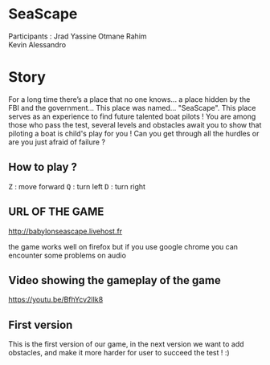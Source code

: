 # SeaScape 
Participants :
Jrad Yassine
Otmane Rahim	
Kevin Alessandro

# Story

For a long time there’s a place that no one knows... a place hidden by the FBI and the government... This place was named... "SeaScape". This place serves as an experience to find future talented boat pilots ! You are among those who pass the test, several levels and obstacles await you to show that piloting a boat is child's play for you ! Can you get through all the hurdles or are you just afraid of failure ?

## How to play ?

<kbd>Z</kbd> : move forward
<kbd>Q</kbd> : turn left
<kbd>D</kbd> : turn right

## URL OF THE GAME

http://babylonseascape.livehost.fr

the game works well on firefox but if you use google chrome you can encounter some problems on audio


## Video showing the gameplay of the game

https://youtu.be/BfhYcv2lIk8

## First version

This is the first version of our game, in the next version we want to add obstacles, and make it more harder for user to succeed the test ! :)